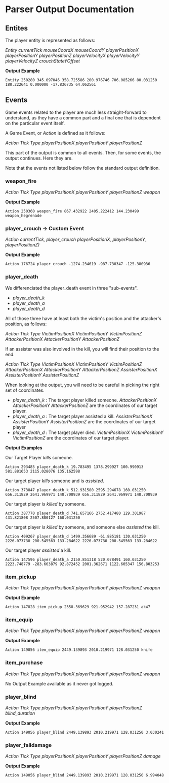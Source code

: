 # Parser Output Documentation

## Entites

The player entity is represented as follows:

*Entity currentTick mouseCoordX mouseCoordY playerPositionX playerPositionY playerPositionZ playerVelocityX playerVelocityY playerVelocityZ crouchStateYOffset*

**Output Example**

```
Entity 250280 345.097046 358.725586 200.976746 706.085266 80.031250 180.222641 0.000000 -17.836735 64.062561
```


## Events

Game events related to the player are much less straight-forward to understand, as they have a common part and a final one that is dependent on the particular event itself.

A Game Event, or *Action* is defined as it follows:

*Action Tick Type playerPositionX playerPositionY playerPositionZ*

This part of the output is common to all events. Then, for some events, the output continues. Here they are.

Note that the events not listed below follow the standard output definition.

### weapon_fire

*Action Tick Type playerPositionX playerPositionY playerPositionZ weapon*

**Output Example**

```
Action 250360 weapon_fire 867.432922 2405.222412 144.230499 weapon_hegrenade
```

### player_crouch -> Custom Event

*Action currentTick, player_crouch playerPositionX, playerPositionY, playerPositionZ)*

**Output Example**

```
Action 176724 player_crouch -1274.234619 -987.730347 -125.380936
```


### player_death

We differenciated the player_death event in three "sub-events".
- *player_death_k*
- *player_death_a*
- *player_death_d*

All of those three have at least both the victim's position and the attacker's position, as follows:

*Action Tick Type VictimPositionX VictimPositionY VictimPositionZ AttackerPositionX AttackerPositionY AttackerPositionZ*

If an assister was also involved in the kill, you will find their position to the end.

*Action Tick Type VictimPositionX VictimPositionY VictimPositionZ AttackerPositionX AttackerPositionY AttackerPositionZ AssisterPositionX AssisterPositionY AssisterPositionZ*

When looking at the output, you will need to be careful in picking the right set of coordinates.

- *player_death_k* : The target player killed someone. *AttackerPositionX AttackerPositionY AttackerPositionZ* are the coordinates of our target player.
- *player_death_a* : The target player assisted a kill. *AssisterPositionX AssisterPositionY AssisterPositionZ* are the coordinates of our target player
- *player_death_d* : The target player died. *VictimPositionX VictimPositionY VictimPositionZ* are the coordinates of our target player.

**Output Examples**

Our Target Player *kills* someone. 
```
Action 293485 player_death_k 19.783495 1378.299927 100.990913 581.881653 2115.028076 135.162598 
```

Our target player *kills* someone and is *assisted*.
```
Action 373847 player_death_k 512.931580 2595.294678 160.031250 656.311829 2641.969971 148.708939 656.311829 2641.969971 148.708939 
```

Our target player *is killed* by someone.
```
Action 387770 player_death_d 741.657166 2752.417480 129.301987 431.821808 2507.880127 160.031250 
```

Our target player *is killed* by someone, and someone else *assisted* the kill.
```
Action 409267 player_death_d 1499.356689 -61.885181 130.031250 2226.073730 200.545563 133.284622 2226.073730 200.545563 133.284622 
```

Our target player *assisted* a kill.
```
Action 147596 player_death_a 2150.851318 520.078491 160.031250 2223.748779 -283.663879 92.872452 2001.362671 1122.605347 156.803253 
```

### item_pickup

*Action Tick Type playerPositionX playerPositionY playerPositionZ weapon*

**Output Example**

```
Action 147828 item_pickup 2358.369629 921.952942 157.287231 ak47 
```

### item_equip


*Action Tick Type playerPositionX playerPositionY playerPositionZ weapon*

**Output Example**

```
Action 149056 item_equip 2449.139893 2010.219971 128.031250 knife 
```

### item_purchase


*Action Tick Type playerPositionX playerPositionY playerPositionZ weapon*

No Output Example available as it never got logged.

### player_blind

*Action Tick Type playerPositionX playerPositionY playerPositionZ blind_duration*

**Output Example**

```
Action 149056 player_blind 2449.139893 2010.219971 128.031250 3.030241
```

### player_falldamage

*Action Tick Type playerPositionX playerPositionY playerPositionZ damage*

**Output Example**

```
Action 149056 player_blind 2449.139893 2010.219971 128.031250 6.994048 
```







